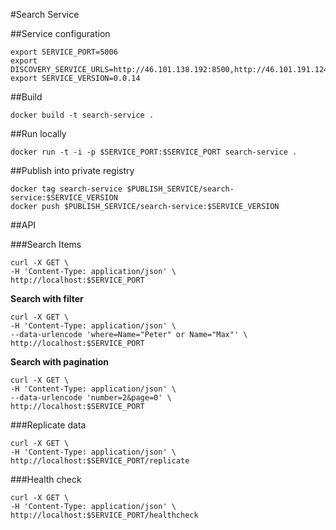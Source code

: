 #Search Service

##Service configuration

```
export SERVICE_PORT=5006
export DISCOVERY_SERVICE_URLS=http://46.101.138.192:8500,http://46.101.191.124:8500
export SERVICE_VERSION=0.0.14
```

##Build

`docker build -t search-service .`

##Run locally

`docker run -t -i -p $SERVICE_PORT:$SERVICE_PORT search-service .`

##Publish into private registry

```
docker tag search-service $PUBLISH_SERVICE/search-service:$SERVICE_VERSION
docker push $PUBLISH_SERVICE/search-service:$SERVICE_VERSION
```

##API

###Search Items

```
curl -X GET \
-H 'Content-Type: application/json' \
http://localhost:$SERVICE_PORT
```

**Search with filter**

```
curl -X GET \
-H 'Content-Type: application/json' \
--data-urlencode 'where=Name="Peter" or Name="Max"' \
http://localhost:$SERVICE_PORT
```

**Search with pagination**

```
curl -X GET \
-H 'Content-Type: application/json' \
--data-urlencode 'number=2&page=0' \
http://localhost:$SERVICE_PORT
```

###Replicate data

```
curl -X GET \
-H 'Content-Type: application/json' \
http://localhost:$SERVICE_PORT/replicate
```

###Health check
```
curl -X GET \
-H 'Content-Type: application/json' \
http://localhost:$SERVICE_PORT/healthcheck
```
